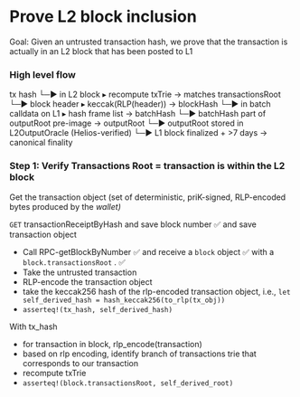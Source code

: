 # Prove L2 block inclusion

Goal: Given an untrusted transaction hash, we prove that the transaction is actually in an L2 block that has been posted to L1

### High level flow

tx hash
 └─► in L2 block ▸ recompute txTrie → matches transactionsRoot
      └─► block header ▸ keccak(RLP(header)) → blockHash
           └─► in batch calldata on L1 ▸ hash frame list → batchHash
                └─► batchHash part of outputRoot pre-image → outputRoot
                     └─► outputRoot stored in L2OutputOracle (Helios-verified)
                          └─► L1 block finalized + >7 days → canonical finality

### Step 1: Verify Transactions Root = transaction is within the L2 block

Get the transaction object (set of deterministic, priK-signed, RLP-encoded bytes produced by the *wallet)*

`GET` transactionReceiptByHash and save block number ✅ and save transaction object 
- Call RPC-getBlockByNumber ✅ and receive a `block` object ✅ with a `block.transactionsRoot` . ✅
- Take the untrusted transaction
- RLP-encode the transaction object
- take the keccak256 hash of the rlp-encoded transaction object, i.e., `let self_derived_hash = hash_keccak256(to_rlp(tx_obj))` 
- `asserteq!(tx_hash, self_derived_hash)` 

With tx_hash
- for transaction in block, rlp_encode(transaction)
- based on rlp encoding, identify branch of transactions trie that corresponds to our transaction
- recompute txTrie
- `asserteq!(block.transactionsRoot, self_derived_root)`